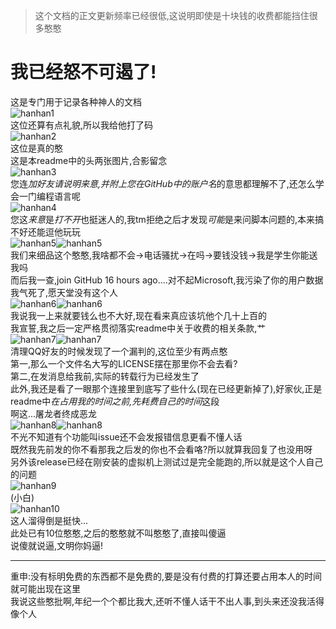 > 这个文档的正文更新频率已经很低,这说明即使是十块钱的收费都能挡住很多憨憨  
# 我已经怒不可遏了!
这是专门用于记录各种神人的文档  
![hanhan1](hanhan_2020-02-28.png)  
这位还算有点礼貌,所以我给他打了码  
![hanhan2](hanhan_2020-04-03.png)  
这位是真的憨  
这是本readme中的头两张图片,合影留念  
![hanhan3](hanhan_2020-04-28.png)  
您连*加好友请说明来意,并附上您在GitHub中的账户名*的意思都理解不了,还怎么学会一门编程语言呢  
![hanhan4](hanhan_2020-06-03.png)  
您这*来意*是*打不开*也挺迷人的,我tm拒绝之后才发现*可能*是来问脚本问题的,本来搞不好还能逗他玩玩  
![hanhan5](hanhan_2020-09-15.png)![hanhan5](hanhan_2020-09-15_Attachment.png)  
我们来细品这个憨憨,我啥都不会->电话骚扰->在吗->要钱没钱->我是学生你能送我吗  
而后我一查,join GitHub 16 hours ago....对不起Microsoft,我污染了你的用户数据  
我气死了,愿天堂没有这个人  
![hanhan6](hanhan_2020-12-12.png)![hanhan6](hanhan_2020-12-12_Attachment.png)  
我说我一上来就要钱么也不大好,现在看来真应该坑他个几十上百的  
我宣誓,我之后一定严格贯彻落实readme中关于收费的相关条款,艹  
![hanhan7](hanhan_2021-01-13.png)![hanhan7](hanhan_2021-01-13_Attachment.png)  
清理QQ好友的时候发现了一个漏判的,这位至少有两点憨  
第一,那么一个文件名大写的LICENSE摆在那里你不会去看?  
第二,在发消息给我前,实际的转载行为已经发生了  
此外,我还是看了一眼那个连接里到底写了些什么(现在已经更新掉了),好家伙,正是readme中*在占用我的时间之前,先耗费自己的时间*这段  
啊这...屠龙者终成恶龙  
![hanhan8](hanhan_2021-08-13.png)![hanhan8](hanhan_2021-08-13_Attachment.png)  
不光不知道有个功能叫issue还不会发报错信息更看不懂人话  
既然我先前发的你不看那我之后发的你也不会看咯?所以就算我回复了也没用呀  
另外该release已经在刚安装的虚拟机上测试过是完全能跑的,所以就是这个人自己的问题  
![hanhan9](hanhan_2021-09-17.png)  
(小白)  
![hanhan10](hanhan_2021-09-20.png)  
这人溜得倒是挺快...  
此处已有10位憨憨,之后的憨憨就不叫憨憨了,直接叫傻逼  
说傻就说逼,文明你妈逼!  

***
重申:没有标明免费的东西都不是免费的,要是没有付费的打算还要占用本人的时间就可能出现在这里  
我说这些憨批啊,年纪一个个都比我大,还听不懂人话干不出人事,到头来还没我活得像个人  

